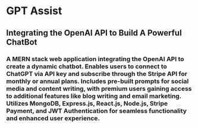 # GPT Assist
## Integrating the OpenAI API to Build A Powerful ChatBot
### A MERN stack web application integrating the OpenAI API to create a dynamic chatbot. Enables users to connect to ChatGPT via API key and subscribe through the Stripe API for monthly or annual plans. Includes pre-built prompts for social media and content writing, with premium users gaining access to additional features like blog writing and email marketing. Utilizes MongoDB, Express.js, React.js, Node.js, Stripe Payment, and JWT Authentication for seamless functionality and enhanced user experience.
